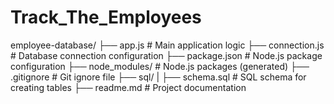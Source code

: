 # Track_The_Employees

employee-database/
  ├── app.js                # Main application logic
  ├── connection.js         # Database connection configuration
  ├── package.json          # Node.js package configuration
  ├── node_modules/         # Node.js packages (generated)
  ├── .gitignore            # Git ignore file
  ├── sql/
  |    ├── schema.sql       # SQL schema for creating tables
  ├── readme.md             # Project documentation
